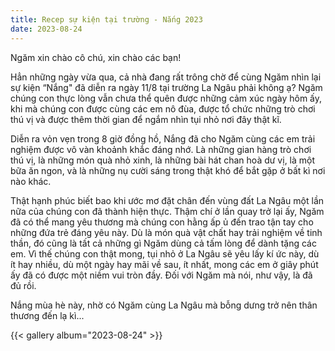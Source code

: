 ```yaml
---
title: Recep sự kiện tại trường - Nắng 2023
date: 2023-08-24
---
```


Ngăm xin chào cô chú, xin chào các bạn!

Hẳn những ngày vừa qua, cả nhà đang rất trông chờ để cùng Ngăm nhìn lại sự kiện “Nắng" đã diễn ra ngày 11/8 tại trường La Ngâu phải không ạ? Ngăm chúng con thực lòng vẫn chưa thể quên được những cảm xúc ngày hôm ấy, khi mà chúng con được cùng các em nô đùa, được tổ chức những trò chơi thú vị và được thêm thời gian để ngắm nhìn tụi nhỏ nơi đây thật kĩ.

Diễn ra vỏn vẹn trong 8 giờ đồng hồ, Nắng đã cho Ngăm cùng các em trải nghiệm được vô vàn khoảnh khắc đáng nhớ. Là những gian hàng trò chơi thú vị, là những món quà nhỏ xinh, là những bài hát chan hoà dư vị, là một bữa ăn ngon, và là những nụ cười sáng trong thật khó để bắt gặp ở bất kì nơi nào khác.

Thật hạnh phúc biết bao khi ước mơ đặt chân đến vùng đất La Ngâu một lần nữa của chúng con đã thành hiện thực. Thậm chí ở lần quay trở lại ấy, Ngăm đã có thể mang yêu thương mà chúng con hằng ấp ủ đến trao tận tay cho những đứa trẻ đáng yêu này. Dù là món quà vật chất hay trải nghiệm về tinh thần, đó cũng là tất cả những gì Ngăm dùng cả tấm lòng để dành tặng các em. Vì thế chúng con thật mong, tụi nhỏ ở La Ngâu sẽ yêu lấy kí ức này, dù ít hay nhiều, dù một ngày hay mãi về sau, ít nhất, mong các em ở giây phút ấy đã có được một niềm vui tròn đầy. Đối với Ngăm mà nói, như vậy, là đã đủ rồi.

Nắng mùa hè này, nhờ có Ngăm cùng La Ngâu mà bỗng dưng trở nên thân thương đến lạ kì...

{{< gallery album="2023-08-24" >}}

